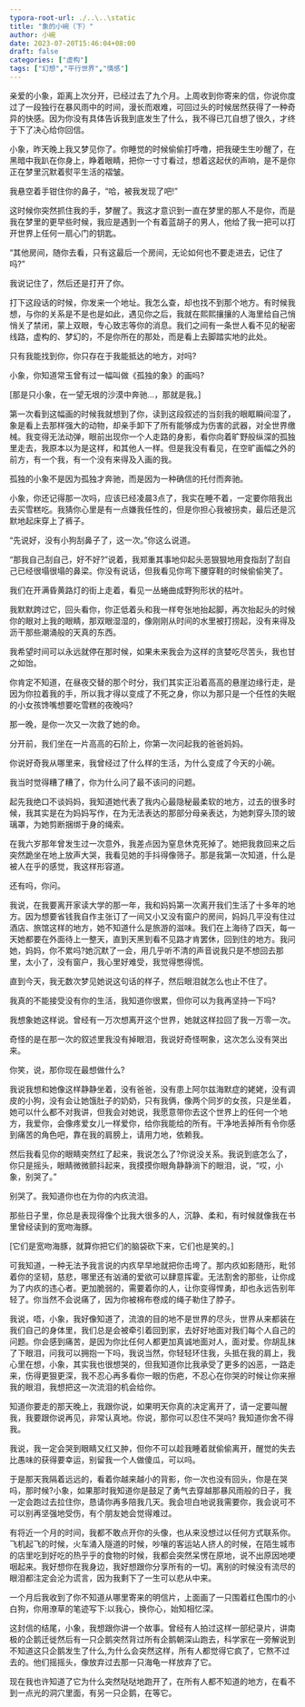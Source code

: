 ```yaml
---
typora-root-url: ./..\..\static
title: "象的小碗（下）"
author: 小碗
date: 2023-07-20T15:46:04+08:00
draft: false
categories: ["虚构"]
tags: ["幻想","平行世界","情感"]
---
```


亲爱的小象，距离上次分开，已经过去了九个月。上周收到你寄来的信，你说你度过了一段独行在暴风雨中的时间，漫长而艰难，可回过头的时候居然获得了一种奇异的快感。因为你没有具体告诉我到底发生了什么，我不得已兀自想了很久，才终于下了决心给你回信。

小象，昨天晚上我又梦见你了。你睡觉的时候偷偷打呼噜，把我硬生生吵醒了，在黑暗中我趴在你身上，睁着眼睛，把你一寸寸看过，想着这起伏的声响，是不是你正在梦里沉默着熨平生活的褶皱。

我悬空着手钳住你的鼻子，“哈，被我发现了吧!”

这时候你突然抓住我的手，梦醒了。我这才意识到一直在梦里的那人不是你，而是我在梦里的更早些时候，我应是遇到一个有着蓝胡子的男人，他给了我一把可以打开世界上任何一扇心门的钥匙。

“其他房间，随你去看，只有这最后一个房间，无论如何也不要走进去，记住了吗?”

我说记住了，然后还是打开了你。

打下这段话的时候，你发来一个地址。我怎么查，却也找不到那个地方。有时候我想，与你的关系是不是也是如此，遇见你之后，我就在熙熙攘攘的人海里给自己悄悄关了禁闭，蒙上双眼，专心致志等你的消息。我们之间有一条世人看不见的秘密线路，虚构的、梦幻的，不是你所在的那处，而是看上去脚踏实地的此处。

只有我能找到你，你只存在于我能抵达的地方，对吗?

小象，你知道常玉曾有过一幅叫做《孤独的象》的画吗?

[那是只小象，在一望无垠的沙漠中奔驰…，那就是我。]

第一次看到这幅画的时候我就想到了你，读到这段叙述的当刻我的眼眶瞬间湿了，象是看上去那样强大的动物，却亲手卸下了所有能够成为伤害的武器，对全世界缴械。我变得无法动弹，眼前出现你一个人走路的身影，看你向着旷野般纵深的孤独里走去，我原本以为是这样，和其他人一样。但是我没有看见，在空旷画幅之外的前方，有一个我，有一个没有来得及入画的我。

孤独的小象不是因为孤独才奔驰，而是因为一种确信的托付而奔驰。

小象，你还记得那一次吗，应该已经凌晨3点了，我实在睡不着，一定要你陪我出去买雪糕吃。我猜你心里是有一点嫌我任性的，但是你担心我被拐卖，最后还是沉默地起床穿上了裤子。

“先说好，没有小狗刮鼻子了，这一次。”你这么说道。

“那我自己刮自己，好不好?”说着，我郑重其事地仰起头恶狠狠地用食指刮了刮自己已经很塌很塌的鼻梁。你没有说话，但我看见你弯下腰穿鞋的时候偷偷笑了。

我们在开满昏黄路灯的街上走着，看见一丛蜷曲成野狗形状的枯叶。

我默默跨过它，回头看你，你正低着头和我一样夸张地抬起脚，再次抬起头的时候你的眼对上我的眼睛，那双眼湿湿的，像刚刚从时间的水里被打捞起，没有来得及沥干那些潮涌般的天真的东西。

我希望时间可以永远就停在那时候，如果未来我会为这样的贪婪吃尽苦头，我也甘之如饴。

你肯定不知道，在昼夜交替的那个时分，我们其实正沿着高高的悬崖边缘行走，是因为你拉着我的手，所以我才得以变成了不死之身，你以为那只是一个任性的失眠的小女孩馋嘴想要吃雪糕的夜晚吗?

那一晚，是你一次又一次救了她的命。

分开前，我们坐在一片高高的石阶上，你第一次问起我的爸爸妈妈。

你说好奇我从哪里来，我曾经过了什么样的生活，为什么变成了今天的小碗。

我当时觉得糟了糟了，你为什么问了最不该问的问题。

起先我绝口不谈妈妈，我知道她代表了我内心最隐秘最柔软的地方，过去的很多时候，我其实是在为妈妈写作，在为无法表达的那部分母亲表达，为她刺穿头顶的玻璃罩，为她剪断捆绑于身的绳索。

在我六岁那年曾发生过一次意外，我差点因为窒息休克死掉了。她把我救回来之后突然跪坐在地上放声大哭，我看见她的手抖得像筛子。那是我第一次知道，什么是被人在乎的感觉，我这样形容道。

还有吗，你问。

我说，在我要离开家读大学的那一年，我和妈妈第一次离开我们生活了十多年的地方。因为想要省钱我自作主张订了一间又小又没有窗户的房间，妈妈几平没有住过酒店、旅馆这样的地方，她不知道什么是旅游的滋味。我们在上海待了四天，每一天她都要在外面待上一整天，直到天黑到看不见路才肯罢休，回到住的地方。我问她，妈妈，你不累吗?她沉默了一会，用几乎听不清的声音说我只是不想回去那里，太小了，没有窗户，我心里好难受，我觉得憋得慌。

直到今天，我无数次梦见她说这句话的样子，然后眼泪就怎么也止不住了。

我真的不能接受没有你的生活，我知道你很累，但你可以为我再坚持一下吗?

我想象她这样说。曾经有一万次想离开这个世界，她就这样拉回了我一万零一次。

奇怪的是在那一次的叙述里我没有掉眼泪，我说好奇怪啊象，这次怎么没有哭出来。

你笑，说，那你现在最想做什么?

我说我想和她像这样静静坐着，没有爸爸，没有患上阿尔兹海默症的姥姥，没有调皮的小狗，没有会让她饿肚子的奶奶，只有我俩，像两个同岁的女孩，只是坐着，她可以什么都不对我讲，但我会对她说，我愿意带你去这个世界上的任何一个地方，我爱你，会像疼爱女儿一样爱你，给你我能给的所有。干净地丢掉所有令你感到痛苦的角色吧，靠在我的肩膀上，请用力地，依赖我。

然后我看见你的眼睛突然红了起来，我说怎么了?你说没关系。我说到底怎么了，你只是摇头，眼睛微微颤抖起来，我摸摸你眼角静静淌下的眼泪，说，“哎，小象，别哭了。”

别哭了。我知道你也在为你的内疚流泪。

那些日子里，你总是表现得像个比我大很多的人，沉静、柔和，有时候就像我在书里曾经读到的宽吻海豚。

[它们是宽吻海豚，就算你把它们的脑袋砍下来，它们也是笑的。]

可我知道，一种无法予我言说的内疚早早地就把你击垮了。那内疚如影随形，毗邻着你的坚韧，慈悲，哪里还有汹涌的爱欲可以肆意挥霍。无法割舍的那些，让你成为了内疚的违心者。更加脆弱的，需要着你的人，让你变得悍勇，却也永远告别年轻了。你当然不会说痛了，因为你被棉布卷成的绳子勒住了脖子。

我说，唔，小象，我好像知道了，流浪的目的地不是世界的尽头，世界从来都装在我们自己的身体里，我们总是会被牵引着回到家，去好好地面对我们每个人自己的问题。你会感到痛苦，是因为你比任何人都更加真诚地面对人，面对爱。你胡乱抹了下眼泪，问我可以拥抱一下吗，我说当然，你轻轻环住我，头抵在我的肩上，我心里在想，小象，其实我也很想哭的，但我知道你比我承受了更多的凶恶，一路走来，伤得更狠更深，我不忍心再多看你一眼的伤疤，不忍心在你哭的时候让你来擦我的眼泪，我想把这一次流泪的机会给你。

知道你要走的那天晚上，我跟你说，如果明天你真的决定离开了，请一定要叫醒我，我要跟你说再见，非常认真地。你说，那你可以忍住不哭吗? 我知道你舍不得我。

我说，我一定会哭到眼睛又红又肿，但你不可以趁我睡着就偷偷离开，醒觉的失去比愚味的获得要幸运，别留我一个人做傻瓜，可以吗。

于是那天我隔着远远的，看着你越来越小的背影，你一次也没有回头，你是在哭吗，那时候?小象，如果那时我知道你是鼓足了勇气去穿越那暴风雨般的日子，我一定会跑过去拉住你，恳请你再多陪我几天。我会坦白地说我需要你，我会说可不可以别再坚强地受伤，有个朋友她会觉得难过。

有将近一个月的时间，我都不敢点开你的头像，也从来没想过以任何方式联系你。飞机起飞的时候，火车涌入隧道的时候，吵嚷的客运站人挤人的时候，在陌生城市的店里吃到好吃的热乎乎的食物的时候，我都会突然呆愣在原地，说不出原因地哽咽起来。我好想你在我身边，我好想跟你分享所有的一切。离别的时候没有流尽的眼泪都注定会沦为谎言，因为我剩下了一生可以悲从中来。

一个月后我收到了你不知道从哪里寄来的明信片，上面画了一只围着红色围巾的小白狗，你用潦草的笔迹写下:以我心，换你心，始知相忆深。

这封信的结尾，小象，我想跟你讲一个故事。曾经有人拍过这样一部纪录片，讲南极的企鹅迁徙然后有一只企鹅突然背过所有企鹅朝深山跑去，科学家在一旁解说到不知道这只企鹅发生了什么,为什么会突然这样，所有人都觉得它疯了，它熬不过去的。他们摇摇头，像放弃过去那一只海龟一样放弃了它。

现在我也许知道了它为什么突然哒哒地跑开了，在所有人都不知道的地方，在看不到一点光的洞穴里面，有另一只企鹅，在等它。

